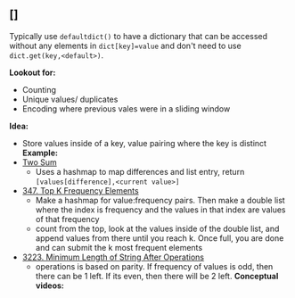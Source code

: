 ## []

Typically use `defaultdict()` to have a dictionary that can be accessed without any elements in `dict[key]=value` and don't need to use `dict.get(key,<default>)`.

**Lookout for:**
* Counting
* Unique values/ duplicates
* Encoding where previous vales were in a sliding window

**Idea:**
* Store values inside of a key, value pairing where the key is distinct 
**Example:**
* [Two Sum](https://leetcode.com/problems/two-sum/)
	* Uses a hashmap to map differences and list entry, return `[values[difference],<current value>]`
* [347. Top K Frequency Elements](https://leetcode.com/problems/top-k-frequent-elements/description/)
	* Make a hashmap for value:frequency pairs. Then make a double list where the index is frequency and the values in that index are values of that frequency
	* count from the top, look at the values inside of the double list, and append values from there until you reach k. Once full, you are done and can submit the k most frequent elements
* [3223. Minimum Length of String After Operations](https://leetcode.com/problems/minimum-length-of-string-after-operations/description/?envType=daily-question&envId=2025-01-13)
	* operations is based on parity. If frequency of values is odd, then there can be 1 left. If its even, then there will be 2 left.
**Conceptual videos:**